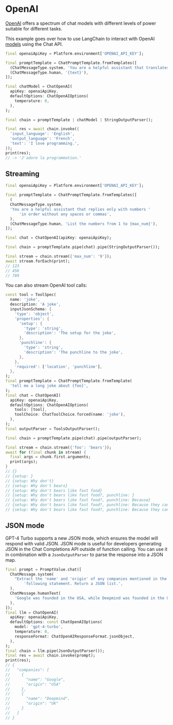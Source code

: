 # OpenAI

[OpenAI](https://platform.openai.com/docs/introduction) offers a spectrum of
chat models with different levels of power suitable for different tasks.

This example goes over how to use LangChain to interact with
OpenAI [models](https://platform.openai.com/docs/models) using the Chat API.

```dart
final openaiApiKey = Platform.environment['OPENAI_API_KEY'];

final promptTemplate = ChatPromptTemplate.fromTemplates([
  (ChatMessageType.system, 'You are a helpful assistant that translates {input_language} to {output_language}.'),
  (ChatMessageType.human, '{text}'),
]);

final chatModel = ChatOpenAI(
  apiKey: openaiApiKey,
  defaultOptions: ChatOpenAIOptions(
    temperature: 0,
  ),
);

final chain = promptTemplate | chatModel | StringOutputParser();

final res = await chain.invoke({
  'input_language': 'English',
  'output_language': 'French',
  'text': 'I love programming.',
});
print(res);
// -> 'J'adore la programmation.'
```

## Streaming

```dart
final openaiApiKey = Platform.environment['OPENAI_API_KEY'];

final promptTemplate = ChatPromptTemplate.fromTemplates([
  (
  ChatMessageType.system,
  'You are a helpful assistant that replies only with numbers '
      'in order without any spaces or commas',
  ),
  (ChatMessageType.human, 'List the numbers from 1 to {max_num}'),
]);

final chat = ChatOpenAI(apiKey: openaiApiKey);

final chain = promptTemplate.pipe(chat).pipe(StringOutputParser());

final stream = chain.stream({'max_num': '9'});
await stream.forEach(print);
// 123
// 456
// 789
```

You can also stream OpenAI tool calls:

```dart
const tool = ToolSpec(
  name: 'joke',
  description: 'A joke',
  inputJsonSchema: {
    'type': 'object',
    'properties': {
      'setup': {
        'type': 'string',
        'description': 'The setup for the joke',
      },
      'punchline': {
        'type': 'string',
        'description': 'The punchline to the joke',
      },
    },
    'required': ['location', 'punchline'],
  },
);
final promptTemplate = ChatPromptTemplate.fromTemplate(
  'tell me a long joke about {foo}',
);
final chat = ChatOpenAI(
  apiKey: openaiApiKey,
  defaultOptions: ChatOpenAIOptions(
    tools: [tool],
    toolChoice: ChatToolChoice.forced(name: 'joke'),
  ),
);
final outputParser = ToolsOutputParser();

final chain = promptTemplate.pipe(chat).pipe(outputParser);

final stream = chain.stream({'foo': 'bears'});
await for (final chunk in stream) {
  final args = chunk.first.arguments;
  print(args);
}
// {}
// {setup: }
// {setup: Why don't}
// {setup: Why don't bears}
// {setup: Why don't bears like fast food}
// {setup: Why don't bears like fast food?, punchline: }
// {setup: Why don't bears like fast food?, punchline: Because}
// {setup: Why don't bears like fast food?, punchline: Because they can't}
// {setup: Why don't bears like fast food?, punchline: Because they can't catch it!}
```

## JSON mode

GPT-4 Turbo supports a new JSON mode, which ensures the model will respond with valid JSON. JSON mode is useful for developers generating JSON in the Chat Completions API outside of function calling. You can use it in combination with a `JsonOutputParser` to parse the response into a JSON map.

```dart
final prompt = PromptValue.chat([
  ChatMessage.system(
    "Extract the 'name' and 'origin' of any companies mentioned in the "
        'following statement. Return a JSON list.',
  ),
  ChatMessage.humanText(
    'Google was founded in the USA, while Deepmind was founded in the UK',
  ),
]);
final llm = ChatOpenAI(
  apiKey: openaiApiKey,
  defaultOptions: const ChatOpenAIOptions(
    model: 'gpt-4-turbo',
    temperature: 0,
    responseFormat: ChatOpenAIResponseFormat.jsonObject,
  ),
);
final chain = llm.pipe(JsonOutputParser());
final res = await chain.invoke(prompt);
print(res);
// {
//   "companies": [
//     {
//       "name": "Google",
//       "origin": "USA"
//     },
//     {
//       "name": "Deepmind",
//       "origin": "UK"
//     }
//   ]
// }
```
